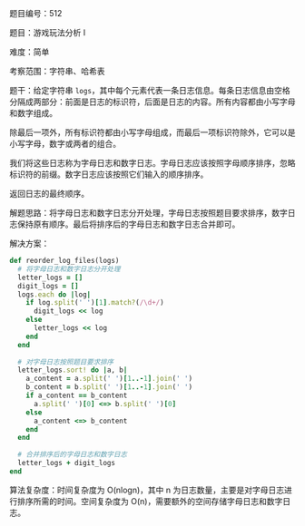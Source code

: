 题目编号：512

题目：游戏玩法分析 I

难度：简单

考察范围：字符串、哈希表

题干：给定字符串 `logs`，其中每个元素代表一条日志信息。每条日志信息由空格分隔成两部分：前面是日志的标识符，后面是日志的内容。所有内容都由小写字母和数字组成。

除最后一项外，所有标识符都由小写字母组成，而最后一项标识符除外，它可以是小写字母，数字或两者的组合。

我们将这些日志称为字母日志和数字日志。字母日志应该按照字母顺序排序，忽略标识符的前缀。数字日志应该按照它们输入的顺序排序。

返回日志的最终顺序。

解题思路：将字母日志和数字日志分开处理，字母日志按照题目要求排序，数字日志保持原有顺序。最后将排序后的字母日志和数字日志合并即可。

解决方案：

```ruby
def reorder_log_files(logs)
  # 将字母日志和数字日志分开处理
  letter_logs = []
  digit_logs = []
  logs.each do |log|
    if log.split(' ')[1].match?(/\d+/)
      digit_logs << log
    else
      letter_logs << log
    end
  end
  
  # 对字母日志按照题目要求排序
  letter_logs.sort! do |a, b|
    a_content = a.split(' ')[1..-1].join(' ')
    b_content = b.split(' ')[1..-1].join(' ')
    if a_content == b_content
      a.split(' ')[0] <=> b.split(' ')[0]
    else
      a_content <=> b_content
    end
  end
  
  # 合并排序后的字母日志和数字日志
  letter_logs + digit_logs
end
```

算法复杂度：时间复杂度为 O(nlogn)，其中 n 为日志数量，主要是对字母日志进行排序所需的时间。空间复杂度为 O(n)，需要额外的空间存储字母日志和数字日志。